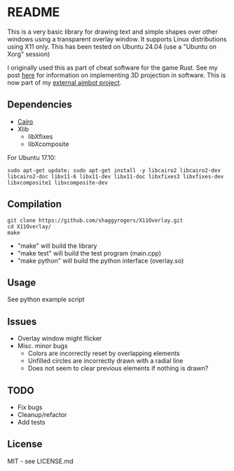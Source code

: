 # README

This is a very basic library for drawing text and simple shapes over other windows using a transparent overlay window.
It supports Linux distributions using X11 only.
This has been tested on Ubuntu 24.04 (use a "Ubuntu on Xorg" session)

I originally used this as part of cheat software for the game Rust. See my post [here](https://www.unknowncheats.me/forum/general-programming-and-reversing/202747-external-w2s-guide.html) for information on implementing 3D projection in software. This is now part of my [external aimbot project](https://github.com/shaggyrogers/external-aimbot).

## Dependencies

* [Cairo](https://cairographics.org/)
* Xlib
    - libXfixes
    - libXcomposite

For Ubuntu 17.10:

    sudo apt-get update; sudo apt-get install -y libcairo2 libcairo2-dev libcairo2-doc libx11-6 libx11-dev libx11-doc libxfixes3 libxfixes-dev libxcomposite1 libxcomposite-dev

## Compilation

    git clone https://github.com/shaggyrogers/X11Overlay.git
    cd X11Overlay/
    make

* "make" will build the library
* "make test" will build the test program (main.cpp)
* "make python" will build the python interface (overlay.so)

## Usage

See python example script

## Issues

* Overlay window might flicker
* Misc. minor bugs
  - Colors are incorrectly reset by overlapping elements
  - Unfilled circles are incorrectly drawn with a radial line
  - Does not seem to clear previous elements if nothing is drawn?

## TODO

* Fix bugs
* Cleanup/refactor
* Add tests

## License

MIT - see LICENSE.md
